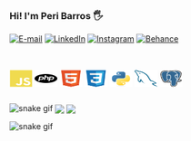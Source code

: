 ### Hi! I'm Peri Barros 🖐️

[![E-mail](https://img.shields.io/badge/Gmail-D14836?style=for-the-badge&logo=gmail&logoColor=white)](mailto:peribarros@gmail.com)
[![LinkedIn](https://img.shields.io/badge/LinkedIn-0077B5?style=for-the-badge&logo=linkedin&logoColor=white)](https://www.linkedin.com/in/peri-barros-4455783b/)
[![Instagram](https://img.shields.io/badge/Instagram-E4405F?style=for-the-badge&logo=instagram&logoColor=white)](https://instagram.com/)
[![Behance](https://img.shields.io/badge/Behance-0054F7?style=for-the-badge&logo=behance&logoColor=white)](https://www.behance.net/peribarros)

 ##
 
<div style="display: inline_block"><br>
  <img align="center" alt="Js" height="30" width="40" src="https://raw.githubusercontent.com/devicons/devicon/master/icons/javascript/javascript-plain.svg">
  <img align="center" alt="PHP" height="30" width="40" src="https://raw.githubusercontent.com/devicons/devicon/master/icons/php/php-plain.svg">
  <img align="center" alt="HTML" height="30" width="40" src="https://raw.githubusercontent.com/devicons/devicon/master/icons/html5/html5-original.svg">
  <img align="center" alt="CSS" height="30" width="40" src="https://raw.githubusercontent.com/devicons/devicon/master/icons/css3/css3-original.svg">
  <img align="center" alt="Python" height="30" width="40" src="https://raw.githubusercontent.com/devicons/devicon/master/icons/python/python-original.svg">
  <img align="center" alt="MySQL" height="30" width="40" src="https://raw.githubusercontent.com/devicons/devicon/master/icons/mysql/mysql-original.svg">
  <img align="center" alt="PostgreSQL" height="30" width="40" src="https://raw.githubusercontent.com/devicons/devicon/master/icons/postgresql/postgresql-original.svg">
</div>

  ##
  
![snake gif](https://github.com/peribarros/peribarros/blob/output/github-contribution-grid-snake.svg)
  <img height=150 align="center" src="https://github-readme-stats.vercel.app/api?username=peribarros&show_icons=true&theme=blue_navy&locale=pt-br" />
</a>
  <img height=150 align="center" src="https://github-readme-stats.vercel.app/api/top-langs?username=peribarros&layout=compact&langs_count=8&card_width=320&locale=pt-br&theme=blue_navy" />
</a>
</div>

![snake gif](https://github.com/peribarros/peribarros/blob/output/github-contribution-grid-snake.svg)

